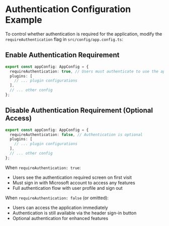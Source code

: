 # Authentication Configuration Example

To control whether authentication is required for the application, modify the `requireAuthentication` flag in `src/config/app.config.ts`:

## Enable Authentication Requirement
```typescript
export const appConfig: AppConfig = {
  requireAuthentication: true, // Users must authenticate to use the app
  plugins: [
    // ... plugin configurations
  ],
  // ... other config
};
```

## Disable Authentication Requirement (Optional Access)
```typescript
export const appConfig: AppConfig = {
  requireAuthentication: false, // Authentication is optional
  plugins: [
    // ... plugin configurations
  ],
  // ... other config
};
```

When `requireAuthentication: true`:
- Users see the authentication required screen on first visit
- Must sign in with Microsoft account to access any features
- Full authentication flow with user profile and sign out

When `requireAuthentication: false` (or omitted):
- Users can access the application immediately
- Authentication is still available via the header sign-in button
- Optional authentication for enhanced features